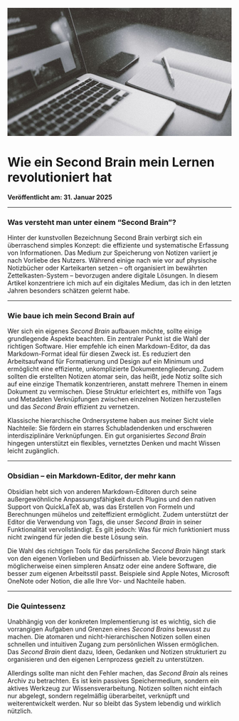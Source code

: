 ![Blogbild](/assets/images/Artikel-6.jpg)

# Wie ein Second Brain mein Lernen revolutioniert hat

**Veröffentlicht am: 31. Januar 2025**

---

### Was versteht man unter einem “Second Brain”?

Hinter der kunstvollen Bezeichnung Second Brain verbirgt sich ein überraschend simples Konzept: die effiziente und systematische Erfassung von Informationen. Das Medium zur Speicherung von Notizen variiert je nach Vorliebe des Nutzers. Während einige nach wie vor auf physische Notizbücher oder Karteikarten setzen – oft organisiert im bewährten Zettelkasten-System – bevorzugen andere digitale Lösungen. In diesem Artikel konzentriere ich mich auf ein digitales Medium, das ich in den letzten Jahren besonders schätzen gelernt habe.

---

### Wie baue ich mein Second Brain auf

Wer sich ein eigenes *Second Brain* aufbauen möchte, sollte einige grundlegende Aspekte beachten. Ein zentraler Punkt ist die Wahl der richtigen Software. Hier empfehle ich einen Markdown-Editor, da das Markdown-Format ideal für diesen Zweck ist. Es reduziert den Arbeitsaufwand für Formatierung und Design auf ein Minimum und ermöglicht eine effiziente, unkomplizierte Dokumentengliederung. Zudem sollten die erstellten Notizen atomar sein, das heißt, jede Notiz sollte sich auf eine einzige Thematik konzentrieren, anstatt mehrere Themen in einem Dokument zu vermischen. Diese Struktur erleichtert es, mithilfe von Tags und Metadaten Verknüpfungen zwischen einzelnen Notizen herzustellen und das *Second Brain* effizient zu vernetzen.

Klassische hierarchische Ordnersysteme haben aus meiner Sicht viele Nachteile: Sie fördern ein starres Schubladendenken und erschweren interdisziplinäre Verknüpfungen. Ein gut organisiertes *Second Brain* hingegen unterstützt ein flexibles, vernetztes Denken und macht Wissen leicht zugänglich.

---

### Obsidian – ein Markdown-Editor, der mehr kann

Obsidian hebt sich von anderen Markdown-Editoren durch seine außergewöhnliche Anpassungsfähigkeit durch Plugins und den nativen Support von QuickLaTeX ab, was das Erstellen von Formeln und Berechnungen mühelos und zeiteffizient ermöglicht. Zudem unterstützt der Editor die Verwendung von Tags, die unser *Second Brain* in seiner Funktionalität vervollständigt. Es gilt jedoch: Was für mich funktioniert muss nicht zwingend für jeden die beste Lösung sein.

Die Wahl des richtigen Tools für das persönliche *Second Brain* hängt stark von den eigenen Vorlieben und Bedürfnissen ab. Viele bevorzugen möglicherweise einen simpleren Ansatz oder eine andere Software, die besser zum eigenen Arbeitsstil passt. Beispiele sind Apple Notes, Microsoft OneNote oder Notion, die alle Ihre Vor- und Nachteile haben.

---

### Die Quintessenz

Unabhängig von der konkreten Implementierung ist es wichtig, sich die vorrangigen Aufgaben und Grenzen eines *Second Brains* bewusst zu machen. Die atomaren und nicht-hierarchischen Notizen sollen einen schnellen und intuitiven Zugang zum persönlichen Wissen ermöglichen. Das *Second Brain* dient dazu, Ideen, Gedanken und Notizen strukturiert zu organisieren und den eigenen Lernprozess gezielt zu unterstützen.

Allerdings sollte man nicht den Fehler machen, das *Second Brain* als reines Archiv zu betrachten. Es ist kein passives Speichermedium, sondern ein aktives Werkzeug zur Wissensverarbeitung. Notizen sollten nicht einfach nur abgelegt, sondern regelmäßig überarbeitet, verknüpft und weiterentwickelt werden. Nur so bleibt das System lebendig und wirklich nützlich.
